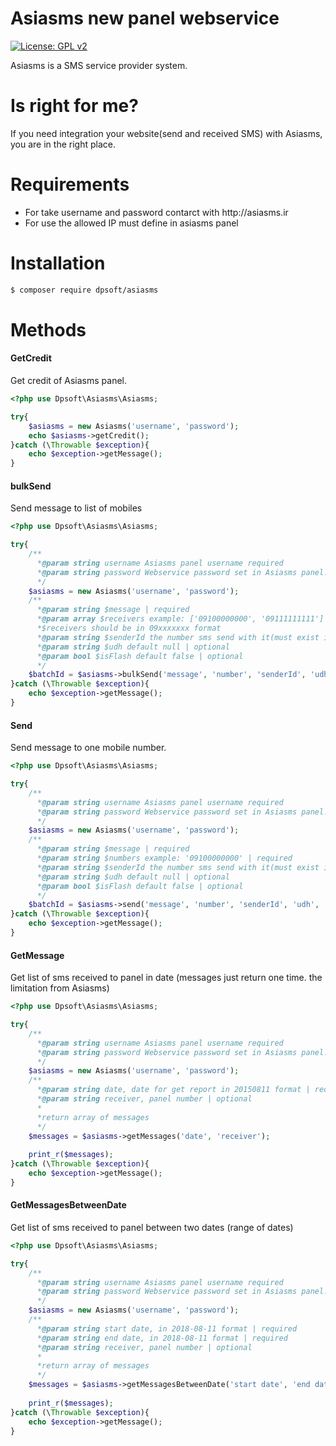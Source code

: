 # Asiasms new panel webservice

[![License: GPL v2](https://img.shields.io/badge/License-GPL%20v2-blue.svg)](https://www.gnu.org/licenses/old-licenses/gpl-2.0.en.html)

Asiasms is a SMS service provider system.
# Is right for me?
If you need integration your website(send and received SMS) with Asiasms, you are in the right place.

# Requirements
<ul>
<li> For take username and password contarct with http://asiasms.ir</li>
<li> For use the allowed IP must define in asiasms panel</li>
</ul>

# Installation
``` bash
$ composer require dpsoft/asiasms
```

# Methods

#### GetCredit
Get credit of Asiasms panel.
```php
<?php use Dpsoft\Asiasms\Asiasms;

try{
    $asiasms = new Asiasms('username', 'password');
    echo $asiasms->getCredit();
}catch (\Throwable $exception){
    echo $exception->getMessage();
}
```

#### bulkSend
Send message to list of mobiles
```php
<?php use Dpsoft\Asiasms\Asiasms;

try{
    /**
      *@param string username Asiasms panel username required
      *@param string password Webservice password set in Asiasms panel. required
      */
    $asiasms = new Asiasms('username', 'password');
    /**
      *@param string $message | required
      *@param array $receivers example: ['09100000000', '09111111111'] | required
      *$receivers should be in 09xxxxxxx format
      *@param string $senderId the number sms send with it(must exist in panel) default panel default number | optional 
      *@param string $udh default null | optional
      *@param bool $isFlash default false | optional
      */
    $batchId = $asiasms->bulkSend('message', 'number', 'senderId', 'udh', 'isFlash');
}catch (\Throwable $exception){
    echo $exception->getMessage();
}
```

#### Send
Send message to one mobile number.
```php
<?php use Dpsoft\Asiasms\Asiasms;

try{
    /**
      *@param string username Asiasms panel username required
      *@param string password Webservice password set in Asiasms panel. required
      */
    $asiasms = new Asiasms('username', 'password');
    /**
      *@param string $message | required
      *@param string $numbers example: '09100000000' | required
      *@param string $senderId the number sms send with it(must exist in panel) default panel default number | optional 
      *@param string $udh default null | optional
      *@param bool $isFlash default false | optional
      */
    $batchId = $asiasms->send('message', 'number', 'senderId', 'udh', 'isFlash');
}catch (\Throwable $exception){
    echo $exception->getMessage();
}
```
#### GetMessage
Get list of sms received to panel in date (messages just return one time. the limitation from Asiasms)
```php
<?php use Dpsoft\Asiasms\Asiasms;

try{
    /**
      *@param string username Asiasms panel username required
      *@param string password Webservice password set in Asiasms panel. required
      */
    $asiasms = new Asiasms('username', 'password');
    /**
      *@param string date, date for get report in 20150811 format | required
      *@param string receiver, panel number | optional
      *
      *return array of messages
      */
    $messages = $asiasms->getMessages('date', 'receiver');
    
    print_r($messages);
}catch (\Throwable $exception){
    echo $exception->getMessage();
}
```

#### GetMessagesBetweenDate
Get list of sms received to panel between two dates (range of dates)
```php
<?php use Dpsoft\Asiasms\Asiasms;

try{
    /**
      *@param string username Asiasms panel username required
      *@param string password Webservice password set in Asiasms panel. required
      */
    $asiasms = new Asiasms('username', 'password');
    /**
      *@param string start date, in 2018-08-11 format | required
      *@param string end date, in 2018-08-11 format | required
      *@param string receiver, panel number | optional
      *
      *return array of messages
      */
    $messages = $asiasms->getMessagesBetweenDate('start date', 'end date');
    
    print_r($messages);
}catch (\Throwable $exception){
    echo $exception->getMessage();
}
```

